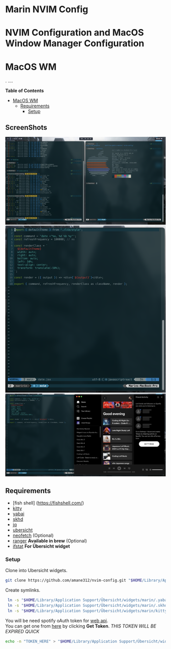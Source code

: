 # Marin NVIM Config
# NVIM Configuration and MacOS Window Manager Configuration

# MacOS WM
<!-- markdown-toc start - Don't edit this section. Run M-x markdown-toc-refresh-toc -->. ....

**Table of Contents**

- [MacOS WM](#macos-wm)
  - [Requirements](#requirements)
    - [Setup](#setup)

<!-- markdown-toc end -->

## ScreenShots

![Alt text](/photos/1.png?raw=true "ScreenShot 1")
![Alt text](/photos/2.png?raw=true "ScreenShot 2")
![Alt text](/photos/3.png?raw=true "ScreenShot 3")


## Requirements
- [fish shell] (https://fishshell.com/)
- [kitty](https://sw.kovidgoyal.net/kitty/#quickstart)
- [yabai](https://github.com/koekeishiya/yabai#install)
- [skhd](https://github.com/koekeishiya/skhd#install)
- [jq](https://stedolan.github.io/jq/download/)
- [ubersicht](https://github.com/felixhageloh/uebersicht)
- [neofetch](https://github.com/dylanaraps/neofetch/wiki/Installation#macos-homebrew) (Optional)
- [ranger](https://github.com/ranger/ranger) **Available in brew** (Optional)
- [ifstat](http://macappstore.org/ifstat/) **For Übersicht widget**

### Setup

Clone into Ubersicht widgets.

```sh
git clone https://github.com/amane312/nvim-config.git "$HOME/Library/Application Support/Übersicht/widgets/marin"
```

Create symlinks.

```sh
 ln -s "$HOME/Library/Application Support/Übersicht/widgets/marin/.yabairc" "$HOME/.yabairc"
 ln -s "$HOME/Library/Application Support/Übersicht/widgets/marin/.skhdrc" "$HOME/.skhdrc"
 ln -s "$HOME/Library/Application Support/Übersicht/widgets/marin/kitty" "$HOME/.config/kitty"
```

You will be need spotify oAuth token for [web
api](https://developer.spotify.com/documentation/web-api/reference/tracks/get-track/).  
You can get one from
[here](https://developer.spotify.com/console/get-track/?id=3n3Ppam7vgaVa1iaRUc9Lp)
by clicking **Get Token**. _THIS TOKEN WILL BE EXPIRED QUICK_

```sh
echo -n "TOKEN_HERE" > "$HOME/Library/Application Support/Übersicht/widgets/marin/lib/spotify/token.sec"
```
